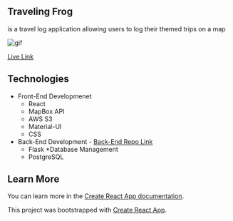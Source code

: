 ## Traveling Frog

is a travel log application allowing users to log their themed trips on a map

![gif](public/images/travelingfrog.gif)


[Live Link](https://travelingfrog.herokuapp.com/)


## Technologies

* Front-End Developmenet 
    * React
    * MapBox API
    * AWS S3
    * Material-UI
    * CSS
* Back-End Development - [Back-End Repo Link](https://github.com/Arol15/traveling-frog-backend)
    * Flask 
*Database Management
    * PostgreSQL


## Learn More

You can learn more in the [Create React App documentation](https://facebook.github.io/create-react-app/docs/getting-started).

This project was bootstrapped with [Create React App](https://github.com/facebook/create-react-app).
